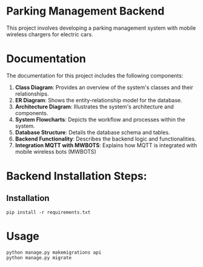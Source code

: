 # Parking Management Backend

This project involves developing a parking management system with mobile wireless chargers for electric cars.

# Documentation

The documentation for this project includes the following components:

1. **Class Diagram**: Provides an overview of the system's classes and their relationships.
2. **ER Diagram**: Shows the entity-relationship model for the database.
3. **Architecture Diagram**: Illustrates the system's architecture and components.
4. **System Flowcharts**: Depicts the workflow and processes within the system.
5. **Database Structure**: Details the database schema and tables.
6. **Backend Functionality**: Describes the backend logic and functionalities.
7. **Integration MQTT with MWBOTS**: Explains how MQTT is integrated with mobile wireless bots (MWBOTS)

# Backend Installation Steps:

## Installation

    pip install -r requirements.txt

# Usage

    python manage.py makemigrations api
    python manage.py migrate
